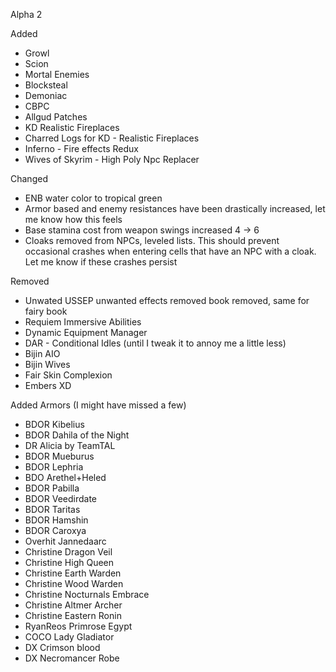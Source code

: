 Alpha 2

Added
- Growl
- Scion
- Mortal Enemies
- Blocksteal
- Demoniac
- CBPC
- Allgud Patches
- KD Realistic Fireplaces
- Charred Logs for KD - Realistic Fireplaces
- Inferno - Fire effects Redux
- Wives of Skyrim - High Poly Npc Replacer

Changed
- ENB water color to tropical green
- Armor based and enemy resistances have been drastically increased, let me know how this feels
- Base stamina cost from weapon swings increased 4 -> 6
- Cloaks removed from NPCs, leveled lists. This should prevent occasional crashes when entering cells that have an NPC with a cloak. Let me know if these crashes persist

Removed
- Unwated USSEP unwanted effects removed book removed, same for fairy book
- Requiem Immersive Abilities
- Dynamic Equipment Manager
- DAR - Conditional Idles (until I tweak it to annoy me a little less)
- Bijin AIO
- Bijin Wives
- Fair Skin Complexion
- Embers XD

Added Armors (I might have missed a few)
- BDOR Kibelius
- BDOR Dahila of the Night
- DR Alicia by TeamTAL
- BDOR Mueburus
- BDOR Lephria
- BDO Arethel+Heled
- BDOR Pabilla
- BDOR Veedirdate
- BDOR Taritas
- BDOR Hamshin
- BDOR Caroxya
- Overhit Jannedaarc
- Christine Dragon Veil
- Christine High Queen
- Christine Earth Warden
- Christine Wood Warden
- Christine Nocturnals Embrace
- Christine Altmer Archer
- Christine Eastern Ronin
- RyanReos Primrose Egypt
- COCO Lady Gladiator
- DX Crimson blood
- DX Necromancer Robe
